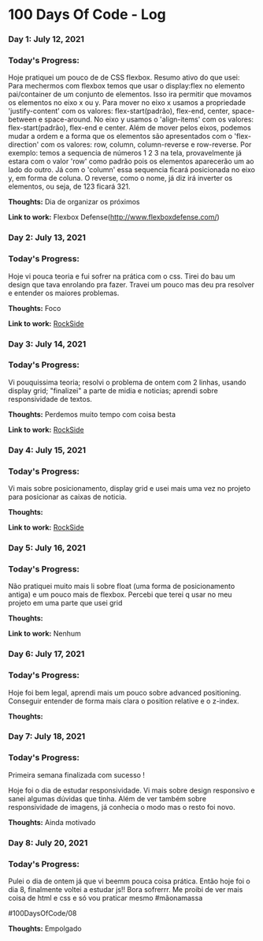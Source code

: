 # 100 Days Of Code - Log

### Day 1: July 12, 2021 

### Today's Progress:
Hoje pratiquei um pouco de de CSS flexbox. 
Resumo ativo do que usei: 
Para mechermos com flexbox temos que usar o display:flex no elemento pai/container de um conjunto de elementos. Isso ira permitir que movamos os elementos no eixo x ou y. Para mover no eixo x usamos a propriedade 'justify-content' com os valores: flex-start(padrão), flex-end, center, space-between e space-around. No eixo y usamos o 'align-items' com os valores: flex-start(padrão), flex-end e center. 
Além de mover pelos eixos, podemos mudar a ordem e a forma que os elementos são apresentados com o 'flex-direction' com os valores: row, column, column-reverse e row-reverse. Por exemplo: temos a sequencia de números 1 2 3 na tela, provavelmente já estara com o valor 'row' como padrão pois os elementos aparecerão um ao lado do outro. Já com o 'column' essa sequencia ficará posicionada no eixo y, em forma de coluna. O reverse, como o nome, já diz irá inverter os elementos, ou seja, de 123 ficará 321.

**Thoughts:** 
Dia de organizar os próximos
<!-- I really struggled with CSS, but, overall, I feel like I am slowly getting better at it. Canvas is still new for me, but I managed to figure out some basic functionality. -->

**Link to work:** 
Flexbox Defense(http://www.flexboxdefense.com/)


### Day 2: July 13, 2021

### Today's Progress: 
Hoje vi pouca teoria e fui sofrer na prática com o css. Tirei do bau um design que tava enrolando pra fazer. Travei um pouco mas deu pra resolver e entender os maiores problemas. 

**Thoughts:** 
Foco

**Link to work:** 
[RockSide](https://github.com/ViniciusCoutt/rockside)


### Day 3: July 14, 2021

### Today's Progress: 
Vi pouquissima teoria; resolvi o problema de ontem com 2 linhas, usando display grid; "finalizei" a parte de midia e noticias; aprendi sobre responsividade de textos. 

**Thoughts:** 
Perdemos muito tempo com coisa besta

**Link to work:** 
[RockSide](https://github.com/ViniciusCoutt/rockside)


### Day 4: July 15, 2021

### Today's Progress: 
Vi mais sobre posicionamento, display grid e usei mais uma vez no projeto para posicionar as caixas de noticia. 

**Thoughts:** 

**Link to work:** 
[RockSide](https://github.com/ViniciusCoutt/rockside)

### Day 5: July 16, 2021

### Today's Progress: 
Não pratiquei muito mais li sobre float (uma forma de posicionamento antiga) e um pouco mais de flexbox. Percebi que terei q usar no meu projeto em uma parte que usei grid

**Thoughts:** 

**Link to work:** 
  Nenhum
  
### Day 6: July 17, 2021

### Today's Progress: 
Hoje foi bem legal, aprendi mais um pouco sobre advanced positioning. Conseguir entender de forma mais clara o position relative e o z-index. 

**Thoughts:** 

  
### Day 7: July 18, 2021

### Today's Progress: 
Primeira semana finalizada com sucesso !

Hoje foi o dia de estudar responsividade. 
Vi mais sobre design responsivo e sanei algumas dúvidas que tinha. Além de ver também sobre responsividade de imagens, já conhecia o modo <picture> mas o resto foi novo. 


**Thoughts:** 
  Ainda motivado
 
### Day 8: July 20, 2021

### Today's Progress: 
Pulei o dia de ontem já que vi beemm pouca coisa prática. Então hoje foi o dia 8, finalmente voltei a estudar js!! Bora sofrerrr. Me proibi de ver mais coisa de html e css e só vou praticar mesmo #mãonamassa

#100DaysOfCode/08
  
**Thoughts:** 
Empolgado



<!--[Calculator App](http://www.example.com) -->

<!--
### Day 0: February 30, 2016 (Example 2)
##### (delete me or comment me out)

**Today's Progress**: Fixed CSS, worked on canvas functionality for the app.

**Thoughts**: I really struggled with CSS, but, overall, I feel like I am slowly getting better at it. Canvas is still new for me, but I managed to figure out some basic functionality.

**Link(s) to work**: [Calculator App](http://www.example.com)


### Day 1: June 27, Monday

**Today's Progress**: I've gone through many exercises on FreeCodeCamp.

**Thoughts** I've recently started coding, and it's a great feeling when I finally solve an algorithm challenge after a lot of attempts and hours spent.

**Link(s) to work**
1. [Find the Longest Word in a String](https://www.freecodecamp.com/challenges/find-the-longest-word-in-a-string)
2. [Title Case a Sentence](https://www.freecodecamp.com/challenges/title-case-a-sentence) 

-->

